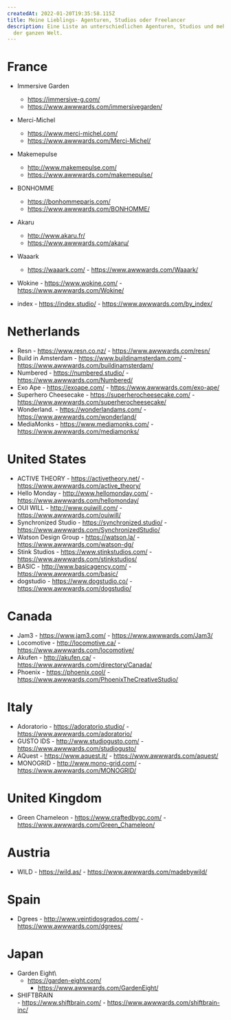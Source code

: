 ```yaml
---
createdAt: 2022-01-20T19:35:58.115Z
title: Meine Lieblings- Agenturen, Studios oder Freelancer
description: Eine Liste an unterschiedlichen Agenturen, Studios und mehr. Aus
  der ganzen Welt.
---
```

# France

* Immersive Garden
  * https://immersive-g.com/
  * https://www.awwwards.com/immersivegarden/

* Merci-Michel
  * https://www.merci-michel.com/
  * https://www.awwwards.com/Merci-Michel/

* Makemepulse
  * http://www.makemepulse.com/
  * https://www.awwwards.com/makemepulse/

* BONHOMME
  * https://bonhommeparis.com/
  * https://www.awwwards.com/BONHOMME/

* Akaru
  * http://www.akaru.fr/
  * https://www.awwwards.com/akaru/

* Waaark
  * https://waaark.com/
  		- https://www.awwwards.com/Waaark/
* Wokine
  		- https://www.wokine.com/
  		- https://www.awwwards.com/Wokine/
* index
  		- https://index.studio/
  		- https://www.awwwards.com/by_index/

# Netherlands

* Resn
  		- https://www.resn.co.nz/
  		- https://www.awwwards.com/resn/
* Build in Amsterdam
  		- https://www.buildinamsterdam.com/
  		- https://www.awwwards.com/buildinamsterdam/
* Numbered
  		- https://numbered.studio/
  		- https://www.awwwards.com/Numbered/
* Exo Ape
  		- https://exoape.com/
  		- https://www.awwwards.com/exo-ape/
* Superhero Cheesecake
  		- https://superherocheesecake.com/
  		- https://www.awwwards.com/superherocheesecake/
* Wonderland.
  		- https://wonderlandams.com/
  		- https://www.awwwards.com/wonderland/
* MediaMonks
  		- https://www.mediamonks.com/
  		- https://www.awwwards.com/mediamonks/

# United States

* ACTIVE THEORY
  		- https://activetheory.net/
  		- https://www.awwwards.com/active_theory/
* Hello Monday
  		- http://www.hellomonday.com/
  		- https://www.awwwards.com/hellomonday/
* OUI WILL
  		- http://www.ouiwill.com/
  		- https://www.awwwards.com/ouiwill/
* Synchronized Studio
  		- https://synchronized.studio/
  		- https://www.awwwards.com/SynchronizedStudio/
* Watson Design Group
  		- https://watson.la/
  		- https://www.awwwards.com/watson-dg/
* Stink Studios
  		- https://www.stinkstudios.com/
  		- https://www.awwwards.com/stinkstudios/
* BASIC
  		- http://www.basicagency.com/
  		- https://www.awwwards.com/basic/
* dogstudio
  		- https://www.dogstudio.co/
  		- https://www.awwwards.com/dogstudio/

# Canada

* Jam3
  		- https://www.jam3.com/
  		- https://www.awwwards.com/Jam3/
* Locomotive
  		- http://locomotive.ca/
  		- https://www.awwwards.com/locomotive/
* Akufen
  		- http://akufen.ca/
  		- https://www.awwwards.com/directory/Canada/
* Phoenix
  		- https://phoenix.cool/
  		- https://www.awwwards.com/PhoenixTheCreativeStudio/	

# Italy

* Adoratorio
  		- https://adoratorio.studio/
  		- https://www.awwwards.com/adoratorio/
* GUSTO IDS
  		- http://www.studiogusto.com/
  		- https://www.awwwards.com/studiogusto/
* AQuest
  		- https://www.aquest.it/
  		- https://www.awwwards.com/aquest/
* MONOGRID
  		- http://www.mono-grid.com/
  		- https://www.awwwards.com/MONOGRID/	

# United Kingdom

* Green Chameleon
  		- https://www.craftedbygc.com/
  		- https://www.awwwards.com/Green_Chameleon/

# Austria

* WILD
  		- https://wild.as/
  		- https://www.awwwards.com/madebywild/

# Spain

* Dgrees
  		- http://www.veintidosgrados.com/
  		- https://www.awwwards.com/dgrees/

# Japan

* Garden Eight\
  	- https://garden-eight.com/
  		- https://www.awwwards.com/GardenEight/
* SHIFTBRAIN\
  		- https://www.shiftbrain.com/
  		- https://www.awwwards.com/shiftbrain-inc/